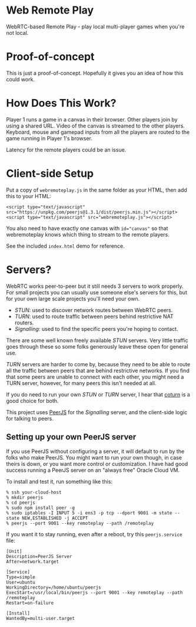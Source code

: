 # Web Remote Play

WebRTC-based Remote Play - play local multi-player games when you're not local.

# Proof-of-concept

This is just a proof-of-concept. Hopefully it gives you an idea of how this could work.

# How Does This Work?

Player 1 runs a game in a canvas in their browser. Other players join by using a shared URL. Video of the canvas is streamed to the other players. Keyboard, mouse and gamepad inputs from all the players are routed to the game running in Player 1's browser.

Latency for the remote players could be an issue.

# Client-side Setup

Put a copy of `webremoteplay.js` in the same folder as your HTML, then add this to your HTML:
```
<script type="text/javascript" src="https://unpkg.com/peerjs@1.3.1/dist/peerjs.min.js"></script>
<script type="text/javascript" src="webremoteplay.js"></script>
```

You also need to have exactly one canvas with `id="canvas"` so that webremoteplay knows which thing to stream to the remote players.

See the included `index.html` demo for reference.

# Servers?

WebRTC works peer-to-peer but it still needs 3 servers to work properly. For small projects you can usually use someone else's servers for this, but for your own large scale projects you'll need your own.

- *STUN*: used to discover network routes between WebRTC peers.
- *TURN*: used to route traffic between peers behind restrictive NAT routers.
- *Signalling*: used to find the specific peers you're hoping to contact.

There are some well known freely available *STUN* servers. Very little traffic goes through these so some folks generously leave these open for general use.

*TURN* servers are harder to come by, because they need to be able to route all the traffic between peers that are behind restrictive networks. If you find that some peers are unable to connect with each other, you might need a TURN server, however, for many peers this isn't needed at all.

If you do need to run your own *STUN* or *TURN* server, I hear that [coturn](https://github.com/coturn/coturn) is a good choice for both.

This project uses [PeerJS](https://peerjs.com) for the *Signalling* server, and the client-side logic for talking to peers.

## Setting up your own PeerJS server

If you use PeerJS without configuring a server, it will default to run by the folks who make PeerJS. You might want to run your own though, in case theirs is down, or you want more control or customization. I have had good success running a PeerJS server on an "always free" Oracle Cloud VM.

To install and test it, run something like this:
```
% ssh your-cloud-host
% mkdir peerjs
% cd peerjs
% sudo npm install peer -g
% sudo iptables -I INPUT 5 -i ens3 -p tcp --dport 9001 -m state --state NEW,ESTABLISHED -j ACCEPT
% peerjs --port 9001 --key remoteplay --path /remoteplay
```

If you want it to stay running, even after a reboot, try this `peerjs.service` file:
```
[Unit]
Description=PeerJS Server
After=network.target

[Service]
Type=simple
User=ubuntu
WorkingDirectory=/home/ubuntu/peerjs
ExecStart=/usr/local/bin/peerjs --port 9001 --key remoteplay --path /remoteplay
Restart=on-failure

[Install]
WantedBy=multi-user.target
```
